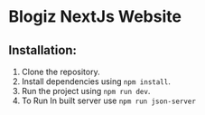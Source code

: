 # Blogiz NextJs Website

## Installation:

1. Clone the repository.
2. Install dependencies using `npm install`.
3. Run the project using `npm run dev`.
4. To Run In built server use `npm run json-server`
